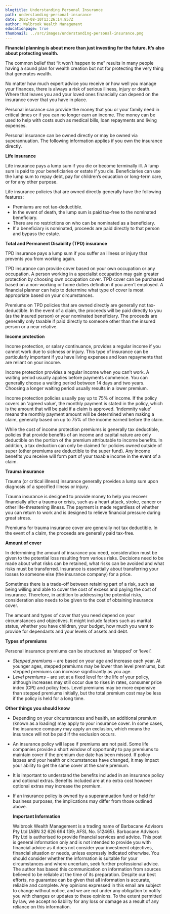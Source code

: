 ```yaml
---
blogtitle: Understanding Personal Insurance
path: understanding-personal-insurance
date: 2022-08-10T13:26:14.857Z
author: Walbrook Wealth Management
educationpage: true
thumbnail: ../src/images/understanding-personal-insurance.png
---
```

**Financial planning is about more than just investing for the future. It’s also about protecting wealth.**

The common belief that “it won’t happen to me” results in many people having a sound plan for wealth creation but not for protecting the very thing that generates wealth.

No matter how much expert advice you receive or how well you manage your finances, there is always a risk of serious illness, injury or death. Where that leaves you and your loved ones financially can depend on the insurance cover that you have in place.

Personal insurance can provide the money that you or your family need in critical times or if you can no longer earn an income. The money can be used to help with costs such as medical bills, loan repayments and living expenses.

Personal insurance can be owned directly or may be owned via superannuation. The following information applies if you own the insurance directly.

**Life insurance**

Life insurance pays a lump sum if you die or become terminally ill. A lump sum is paid to your beneficiaries or estate if you die. Beneficiaries can use the lump sum to repay debt, pay for children’s education or long-term care, or for any other purpose.

Life insurance policies that are owned directly generally have the following features:

* Premiums are not tax-deductible.
* In the event of death, the lump sum is paid tax-free to the nominated beneficiary.
* There are no restrictions on who can be nominated as a beneficiary.
* If a beneficiary is nominated, proceeds are paid directly to that person and bypass the estate.

**Total and Permanent Disability (TPD) insurance**

TPD insurance pays a lump sum if you suffer an illness or injury that prevents you from working again.

TPD insurance can provide cover based on your own occupation or any occupation. A person working in a specialist occupation may gain greater protection by choosing own occupation cover. TPD cover can be purchased based on a non-working or home duties definition if you aren't employed. A financial planner can help to determine what type of cover is most appropriate based on your circumstances.

Premiums on TPD policies that are owned directly are generally not tax-deductible. In the event of a claim, the proceeds will be paid directly to you (as the insured person) or your nominated beneficiary. The proceeds are generally only taxable if paid directly to someone other than the insured person or a near relative.

**Income protection**

Income protection, or salary continuance, provides a regular income if you cannot work due to sickness or injury. This type of insurance can be particularly important if you have living expenses and loan repayments that are reliant on your income.

Income protection provides a regular income when you can’t work. A waiting period usually applies before payments commence. You can generally choose a waiting period between 14 days and two years. Choosing a longer waiting period usually results in a lower premium.

Income protection policies usually pay up to 75% of income. If the policy covers an ‘agreed value’, the monthly payment is stated in the policy, which is the amount that will be paid if a claim is approved. ‘Indemnity value’ means the monthly payment amount will be determined when making a claim, generally based on up to 75% of the income earned before the claim.

While the cost of income protection premiums is generally tax deductible, policies that provide benefits of an income and capital nature are only deductible on the portion of the premium attributable to income benefits. In addition, a tax deduction can only be claimed for policies owned outside of super (other premiums are deductible to the super fund). Any income benefits you receive will form part of your taxable income in the event of a claim.

**Trauma insurance**

Trauma (or critical illness) insurance generally provides a lump sum upon diagnosis of a specified illness or injury.

Trauma insurance is designed to provide money to help you recover financially after a trauma or crisis, such as a heart attack, stroke, cancer or other life-threatening illness. The payment is made regardless of whether you can return to work and is designed to relieve financial pressure during great stress.

Premiums for trauma insurance cover are generally not tax deductible. In the event of a claim, the proceeds are generally paid tax-free.

**Amount of cover**

In determining the amount of insurance you need, consideration must be given to the potential loss resulting from various risks. Decisions need to be made about what risks can be retained, what risks can be avoided and what risks must be transferred. Insurance is essentially about transferring your losses to someone else (the insurance company) for a price.

Sometimes there is a trade-off between retaining part of a risk, such as being willing and able to cover the cost of excess and paying the cost of insurance. Therefore, in addition to addressing the potential risks, consideration also needs to be given to the cost of obtaining insurance cover.

The amount and types of cover that you need depend on your circumstances and objectives. It might include factors such as marital status, whether you have children, your budget, how much you want to provide for dependants and your levels of assets and debt.

**Types of premiums**

Personal insurance premiums can be structured as ‘stepped’ or ‘level’.

* *Stepped premiums* – are based on your age and increase each year. At younger ages, stepped premiums may be lower than level premiums, but stepped premiums can increase significantly as you age.
* *Level premiums* – are set at a fixed level for the life of your policy, although increases may still occur due to rises in rates, consumer price index (CPI) and policy fees. Level premiums may be more expensive than stepped premiums initially, but the total premium cost may be less if the policy is held for a long time.

**Other things you should know**

* Depending on your circumstances and health, an additional premium (known as a loading) may apply to your insurance cover. In some cases, the insurance company may apply an exclusion, which means the insurance will not be paid if the exclusion occurs.
* An insurance policy will lapse if premiums are not paid. Some life companies provide a short window of opportunity to pay premiums to maintain cover if the premium due date has been missed. If policy lapses and your health or circumstances have changed, it may impact your ability to get the same cover at the same premium.
* It is important to understand the benefits included in an insurance policy and optional extras. Benefits included are at no extra cost however optional extras may increase the premium.
* If an insurance policy is owned by a superannuation fund or held for business purposes, the implications may differ from those outlined above.

  **Important Information**

  Walbrook Wealth Management is a trading name of Barbacane Advisors Pty Ltd (ABN 32 626 694 139; AFSL No. 512465). Barbacane Advisors Pty Ltd is authorised to provide financial services and advice. This post is general information only and is not intended to provide you with financial advice as it does not consider your investment objectives, financial situation or needs, unless expressly indicated otherwise. You should consider whether the information is suitable for your circumstances and where uncertain, seek further professional advice. The author has based this communication on information from sources believed to be reliable at the time of its preparation. Despite our best efforts, no guarantee can be given that all information is accurate, reliable and complete. Any opinions expressed in this email are subject to change without notice, and we are not under any obligation to notify you with changes or updates to these opinions. To the extent permitted by law, we accept no liability for any loss or damage as a result of any reliance on this information.